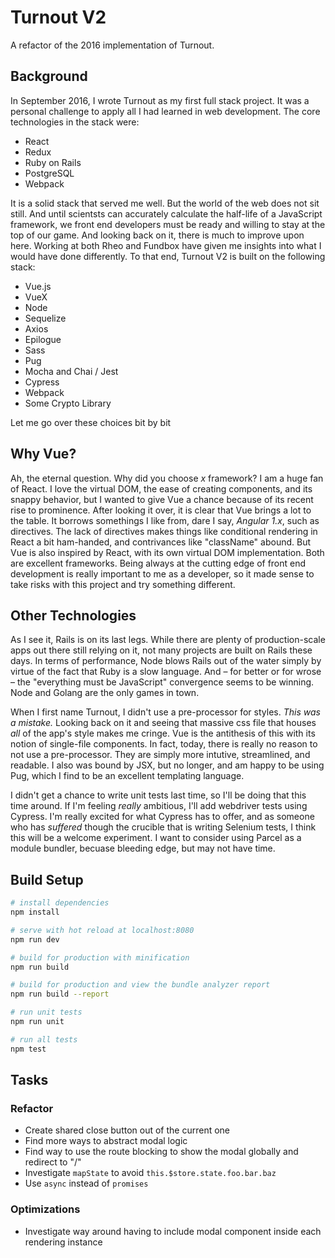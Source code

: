 # Turnout V2

A refactor of the 2016 implementation of Turnout. 

## Background

In September 2016, I wrote Turnout as my first full stack project. It was a personal challenge to apply all I had learned in web development. The core technologies in the stack were:

* React
* Redux
* Ruby on Rails
* PostgreSQL
* Webpack

It is a solid stack that served me well. But the world of the web does not sit still. And until scientsts can accurately calculate the half-life of a JavaScript framework, we front end developers must be ready and willing to stay at the top of our game. And looking back on it, there is much to improve upon here. Working at both Rheo and Fundbox have given me insights into what I would have done differently. To that end, Turnout V2 is built on the following stack:

* Vue.js
* VueX
* Node
* Sequelize
* Axios
* Epilogue
* Sass
* Pug
* Mocha and Chai / Jest
* Cypress
* Webpack
* Some Crypto Library

Let me go over these choices bit by bit

## Why Vue?

Ah, the eternal question. Why did you choose *x* framework? I am a huge fan of React. I love the virtual DOM, the ease of creating components, and its snappy behavior, but I wanted to give Vue a chance because of its recent rise to prominence. After looking it over, it is clear that Vue brings a lot to the table. It borrows somethings I like from, dare I say, *Angular 1.x*, such as directives. The lack of directives makes things like conditional rendering in React a bit ham-handed, and contrivances like "className" abound. But Vue is also inspired by React, with its own virtual DOM implementation. Both are excellent frameworks. Being always at the cutting edge of front end development is really important to me as a developer, so it made sense to take risks with this project and try something different. 

## Other Technologies

As I see it, Rails is on its last legs. While there are plenty of production-scale apps out there still relying on it, not many projects are built on Rails these days. In terms of performance, Node blows Rails out of the water simply by virtue of the fact that Ruby is a slow language. And – for better or for wrose –  the "everything must be JavaScript" convergence seems to be winning. Node and Golang are the only games in town.

When I first name Turnout, I didn't use a pre-processor for styles. *This was a mistake.* Looking back on it and seeing that massive css file that houses *all* of the app's style makes me cringe. Vue is the antithesis of this with its notion of single-file components. In fact, today, there is really no reason to not use a pre-processor. They are simply more intutive, streamlined, and readable. I also was bound by JSX, but no longer, and am happy to be using Pug, which I find to be an excellent templating language.

I didn't get a chance to write unit tests last time, so I'll be doing that this time around. If I'm feeling *really* ambitious, I'll add webdriver tests using Cypress. I'm really excited for what Cypress has to offer, and as someone who has *suffered* though the crucible that is writing Selenium tests, I think this will be a welcome experiment. I want to consider using Parcel as a module bundler, becuase bleeding edge, but may not have time. 

## Build Setup

``` bash
# install dependencies
npm install

# serve with hot reload at localhost:8080
npm run dev

# build for production with minification
npm run build

# build for production and view the bundle analyzer report
npm run build --report

# run unit tests
npm run unit

# run all tests
npm test
```

## Tasks

### Refactor
 - Create shared close button out of the current one
 - Find more ways to abstract modal logic
 - Find way to use the route blocking to show the modal globally and redirect to "/"
 - Investigate `mapState` to avoid `this.$store.state.foo.bar.baz`
 - Use `async` instead of `promises`
 
 

 ### Optimizations
 - Investigate way around having to include modal component inside each rendering instance